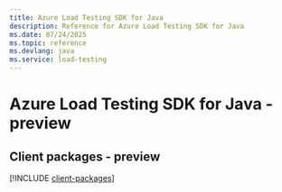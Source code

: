 ```yaml
---
title: Azure Load Testing SDK for Java
description: Reference for Azure Load Testing SDK for Java
ms.date: 07/24/2025
ms.topic: reference
ms.devlang: java
ms.service: load-testing
---
```

# Azure Load Testing SDK for Java - preview

## Client packages - preview
[!INCLUDE [client-packages](load-testing-client-index.md)]